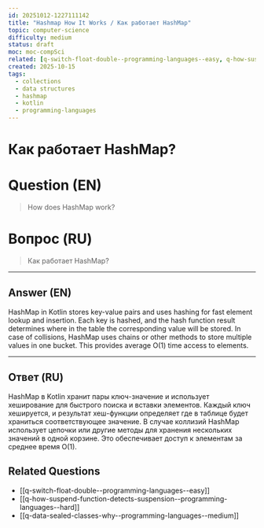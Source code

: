 ```yaml
---
id: 20251012-1227111142
title: "Hashmap How It Works / Как работает HashMap"
topic: computer-science
difficulty: medium
status: draft
moc: moc-compSci
related: [q-switch-float-double--programming-languages--easy, q-how-suspend-function-detects-suspension--programming-languages--hard, q-data-sealed-classes-why--programming-languages--medium]
created: 2025-10-15
tags:
  - collections
  - data structures
  - hashmap
  - kotlin
  - programming-languages
---
```

# Как работает HashMap?

# Question (EN)
> How does HashMap work?

# Вопрос (RU)
> Как работает HashMap?

---

## Answer (EN)

HashMap in Kotlin stores key-value pairs and uses hashing for fast element lookup and insertion. Each key is hashed, and the hash function result determines where in the table the corresponding value will be stored. In case of collisions, HashMap uses chains or other methods to store multiple values in one bucket. This provides average O(1) time access to elements.

---

## Ответ (RU)

HashMap в Kotlin хранит пары ключ-значение и использует хеширование для быстрого поиска и вставки элементов. Каждый ключ хешируется, и результат хеш-функции определяет где в таблице будет храниться соответствующее значение. В случае коллизий HashMap использует цепочки или другие методы для хранения нескольких значений в одной корзине. Это обеспечивает доступ к элементам за среднее время O(1).

## Related Questions

- [[q-switch-float-double--programming-languages--easy]]
- [[q-how-suspend-function-detects-suspension--programming-languages--hard]]
- [[q-data-sealed-classes-why--programming-languages--medium]]
